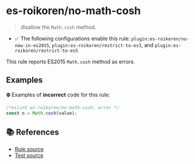 # es-roikoren/no-math-cosh
> disallow the `Math.cosh` method.

- ✅ The following configurations enable this rule: `plugin:es-roikoren/no-new-in-es2015`, `plugin:es-roikoren/restrict-to-es3`, and `plugin:es-roikoren/restrict-to-es5`

This rule reports ES2015 `Math.cosh` method as errors.

## Examples

⛔ Examples of **incorrect** code for this rule:

```js
/*eslint es-roikoren/no-math-cosh: error */
const n = Math.cosh(value);
```

## 📚 References

- [Rule source](https://github.com/roikoren755/eslint-plugin-es/blob/v0.0.3/src/rules/no-math-cosh.ts)
- [Test source](https://github.com/roikoren755/eslint-plugin-es/blob/v0.0.3/tests/src/rules/no-math-cosh.ts)
